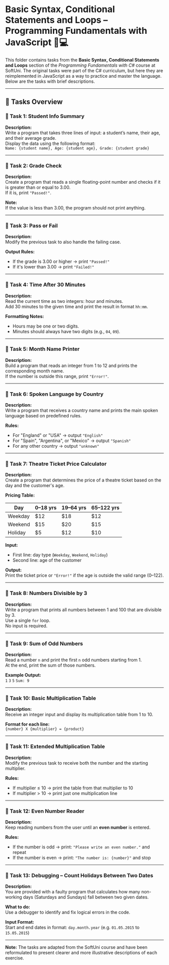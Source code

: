 # Basic Syntax, Conditional Statements and Loops – Programming Fundamentals with JavaScript 🧑💻

This folder contains tasks from the **Basic Syntax, Conditional Statements and Loops** section of the _Programming Fundamentals with C#_ course at SoftUni. The original tasks were part of the C# curriculum, but here they are reimplemented in JavaScript as a way to practice and master the language. Below are the tasks with brief descriptions.

---

## 🔧 Tasks Overview

### 📝 Task 1: Student Info Summary

**Description:**  
Write a program that takes three lines of input: a student’s name, their age, and their average grade.  
Display the data using the following format:  
`Name: {student name}, Age: {student age}, Grade: {student grade}`

---

### 📝 Task 2: Grade Check

**Description:**  
Create a program that reads a single floating-point number and checks if it is greater than or equal to 3.00.  
If it is, print `"Passed!"`.

**Note:**  
If the value is less than 3.00, the program should not print anything.

---

### 📝 Task 3: Pass or Fail

**Description:**  
Modify the previous task to also handle the failing case.

**Output Rules:**  
- If the grade is 3.00 or higher → print `"Passed!"`  
- If it's lower than 3.00 → print `"Failed!"`

---

### 📝 Task 4: Time After 30 Minutes

**Description:**  
Read the current time as two integers: hour and minutes.  
Add 30 minutes to the given time and print the result in format `hh:mm`.

**Formatting Notes:**  
- Hours may be one or two digits.  
- Minutes should always have two digits (e.g., `04`, `09`).

---

### 📝 Task 5: Month Name Printer

**Description:**  
Build a program that reads an integer from 1 to 12 and prints the corresponding month name.  
If the number is outside this range, print `"Error!"`.

---

### 📝 Task 6: Spoken Language by Country

**Description:**  
Write a program that receives a country name and prints the main spoken language based on predefined rules.

**Rules:**  
- For "England" or "USA" → output `"English"`  
- For "Spain", "Argentina", or "Mexico" → output `"Spanish"`  
- For any other country → output `"unknown"`

---

### 📝 Task 7: Theatre Ticket Price Calculator

**Description:**  
Create a program that determines the price of a theatre ticket based on the day and the customer's age.

**Pricing Table:**

| Day      | 0–18 yrs | 19–64 yrs | 65–122 yrs |
|----------|----------|-----------|------------|
| Weekday  | $12      | $18       | $12        |
| Weekend  | $15      | $20       | $15        |
| Holiday  | $5       | $12       | $10        |

**Input:**  
- First line: day type (`Weekday`, `Weekend`, `Holiday`)  
- Second line: age of the customer

**Output:**  
Print the ticket price or `"Error!"` if the age is outside the valid range (0–122).

---

### 📝 Task 8: Numbers Divisible by 3

**Description:**  
Write a program that prints all numbers between 1 and 100 that are divisible by 3.  
Use a single `for` loop.  
No input is required.

---

### 📝 Task 9: Sum of Odd Numbers

**Description:**  
Read a number `n` and print the first `n` odd numbers starting from 1.  
At the end, print the sum of those numbers.

**Example Output:**  
`1`
`3`
`5`
`Sum: 9`

---

### 📝 Task 10: Basic Multiplication Table

**Description:**  
Receive an integer input and display its multiplication table from 1 to 10.

**Format for each line:**  
`{number} X {multiplier} = {product}`

---

### 📝 Task 11: Extended Multiplication Table

**Description:**  
Modify the previous task to receive both the number and the starting multiplier.

**Rules:**  
- If multiplier ≤ 10 → print the table from that multiplier to 10  
- If multiplier > 10 → print just one multiplication line

---

### 📝 Task 12: Even Number Reader

**Description:**  
Keep reading numbers from the user until an **even number** is entered.

**Rules:**  
- If the number is odd → print: `"Please write an even number."` and repeat  
- If the number is even → print: `"The number is: {number}"` and stop

---

### 📝 Task 13: Debugging – Count Holidays Between Two Dates

**Description:**  
You are provided with a faulty program that calculates how many non-working days (Saturdays and Sundays) fall between two given dates.

**What to do:**  
Use a debugger to identify and fix logical errors in the code.

**Input Format:**  
Start and end dates in format: `day.month.year` (e.g. `01.05.2015` to `15.05.2015`)

---

**Note:** The tasks are adapted from the SoftUni course and have been reformulated to present clearer and more illustrative descriptions of each exercise.
